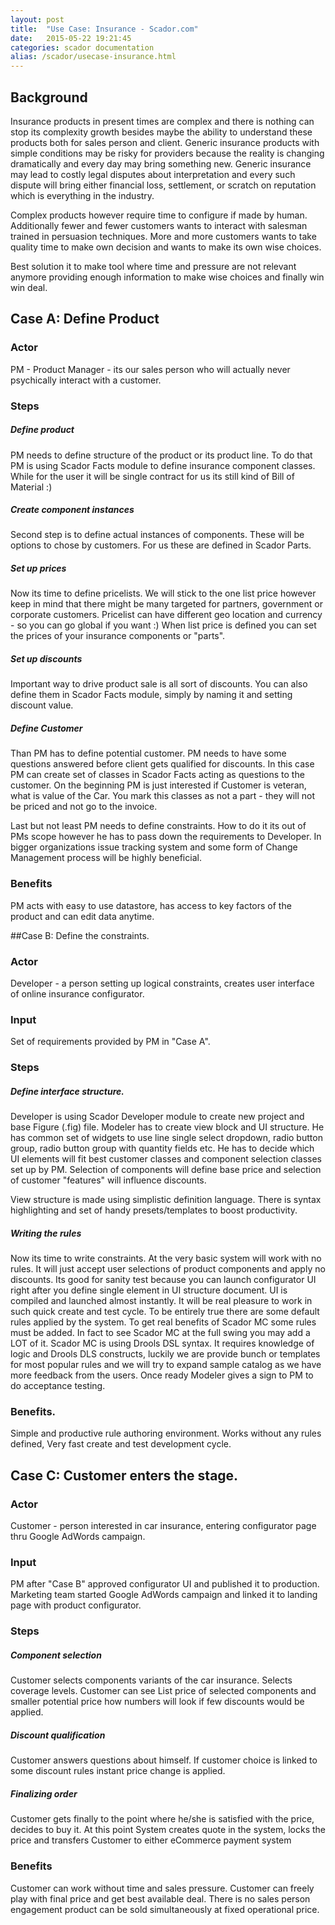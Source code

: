 ```yaml
---
layout: post
title:  "Use Case: Insurance - Scador.com"
date:   2015-05-22 19:21:45
categories: scador documentation
alias: /scador/usecase-insurance.html
---
```

## Background
Insurance products in present times are complex and there is nothing can stop its complexity growth besides maybe the ability to understand these products both for sales person and client. Generic insurance products with simple conditions
may be risky for providers because the reality is changing dramatically and every day may bring something new. Generic insurance may lead to costly legal disputes about interpretation and every such dispute will bring either financial loss,
settlement, or scratch on reputation which is everything in the industry.

Complex products however require time to configure if made by human. Additionally fewer and fewer customers wants to
interact with salesman trained in persuasion techniques. More and more customers wants to take quality time to make own decision and wants to make its own wise choices. 

Best solution it to make tool where time and pressure are not relevant anymore providing enough information to make wise choices and finally win win deal.


## Case A: Define Product
### Actor
PM - Product Manager - its our sales person who will actually never psychically interact with a customer. 
### Steps
##### Define product
PM needs to define structure of the product or its product line. To do that PM is using Scador Facts module to 
define insurance component classes. While for the user it will be single contract for us its still kind of 
Bill of Material :)
##### Create component instances
Second step is to define actual instances of components. These will be options to chose by customers. For us
these are defined in Scador Parts.
##### Set up prices
Now its time to define pricelists. We will stick to the one list price however keep in mind that there might be
many targeted for partners, government or corporate customers. Pricelist can have different geo location and 
currency - so you can go global if you want :) When list price is defined you can set the prices of your insurance components or "parts".
##### Set up discounts 
Important way to drive product sale is all sort of discounts. You can also define them in Scador Facts module,
simply by naming it and setting discount value.
##### Define Customer
Than PM has to define potential customer. PM needs to have some questions answered before client gets qualified for discounts. In this case PM can create set of classes in Scador Facts acting as questions to the customer.
On the beginning PM is just interested if Customer is veteran, what is value of the Car. You mark this classes as 
not a part - they will not be priced and not go to the invoice.

Last but not least PM needs to define constraints. How to do it its out of PMs scope however he has to
pass down the requirements to Developer. In bigger organizations issue tracking system and some form
of Change Management process will be highly beneficial.
### Benefits
PM acts with easy to use datastore, has access to key factors of the product and can edit data anytime. 


##Case B: Define the constraints.
### Actor
Developer - a person setting up logical constraints, creates user interface of online insurance configurator.

### Input
Set of requirements provided by PM in "Case A".

### Steps
##### Define interface structure.
Developer is using Scador Developer module to create new project and base Figure (.fig) file. Modeler has to
create view block and UI structure. He has common set of widgets to use line single select dropdown, radio
button group, radio button group with quantity fields etc. He has to decide which UI elements will fit best customer classes and component selection classes set up by PM. 
Selection of components will define base price and selection of customer "features" will influence discounts.

View structure is made using simplistic definition language. There is syntax highlighting and set of
handy presets/templates to boost productivity.
##### Writing the rules
Now its time to write constraints. At the very basic system will work with no rules. It will just accept 
user selections of product components and apply no discounts. Its good for sanity test because you can
launch configurator UI right after you define single element in UI structure document. UI is compiled
and launched almost instantly. It will be real pleasure to work in such quick create and test cycle. 
To be entirely true there are some default rules applied by the system.
To get real benefits of Scador MC some rules must be added. In fact to see Scador MC at the full swing you
may add a LOT of it. Scador MC is using Drools DSL syntax. It requires knowledge of logic and
Drools DLS constructs, luckily we are provide bunch or templates for most popular rules and we will
try to expand sample catalog as we have more feedback from the users.
Once ready Modeler gives a sign to PM to do acceptance testing.
### Benefits.
Simple and productive rule authoring environment. Works without any rules defined, Very fast create and test development cycle. 
## Case C: Customer enters the stage.
### Actor
Customer - person interested in car insurance, entering configurator page thru Google AdWords campaign.
### Input
PM after "Case B" approved configurator UI and published it to production. Marketing team started Google AdWords campaign
and linked it to landing page with product configurator.
### Steps
##### Component selection
Customer selects components variants of the car insurance. Selects coverage levels. Customer can see List price of
selected components and smaller potential price how numbers will look if few discounts would be applied.
##### Discount qualification
Customer answers questions about himself. If customer choice is linked to some discount rules instant price change
is applied. 
##### Finalizing order
Customer gets finally to the point where he/she is satisfied with the price, decides to buy it. At this point
System creates quote in the system, locks the price and transfers Customer to either eCommerce payment system
### Benefits
Customer can work without time and sales pressure. Customer can freely play with final price and get best available 
deal. There is no sales person engagement product can be sold simultaneously at fixed operational price.
 